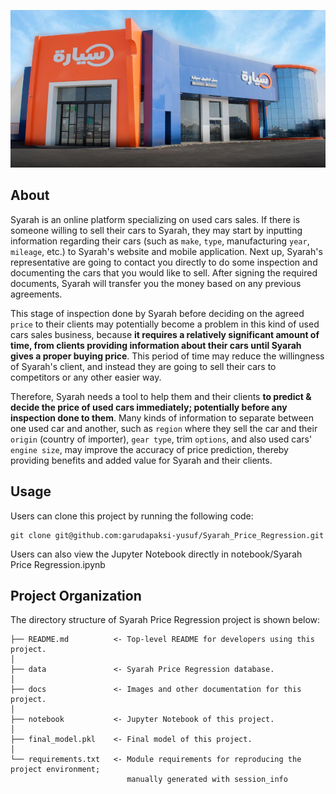 ![Header](./docs/header.png)

## About

Syarah is an online platform specializing on used cars sales. If there is someone willing to sell their cars to Syarah, they may start by inputting information regarding their cars (such as `make`, `type`, manufacturing `year`, `mileage`, etc.) to Syarah's website and mobile application. Next up, Syarah's representative are going to contact you directly to do some inspection and documenting the cars that you would like to sell. After signing the required documents, Syarah will transfer you the money based on any previous agreements.

This stage of inspection done by Syarah before deciding on the agreed `price` to their clients may potentially become a problem in this kind of used cars sales business, because **it requires a relatively significant amount of time, from clients providing information about their cars until Syarah gives a proper buying price**. This period of time may reduce the willingness of Syarah's client, and instead they are going to sell their cars to competitors or any other easier way.

Therefore, Syarah needs a tool to help them and their clients **to predict & decide the price of used cars immediately; potentially before any inspection done to them**. Many kinds of information to separate between one used car and another, such as `region` where they sell the car and their `origin` (country of importer), `gear type`, trim `options`, and also used cars' `engine size`, may improve the accuracy of price prediction, thereby providing benefits and added value for Syarah and their clients.

## Usage

Users can clone this project by running the following code:

    git clone git@github.com:garudapaksi-yusuf/Syarah_Price_Regression.git

Users can also view the Jupyter Notebook directly in notebook/Syarah Price Regression.ipynb

## Project Organization

The directory structure of Syarah Price Regression project is shown below:

    ├── README.md          <- Top-level README for developers using this project.
    │
    ├── data               <- Syarah Price Regression database.
    │
    ├── docs               <- Images and other documentation for this project.
    │
    ├── notebook           <- Jupyter Notebook of this project.
    │
    ├── final_model.pkl    <- Final model of this project.
    │
    └── requirements.txt   <- Module requirements for reproducing the project environment;
                              manually generated with session_info